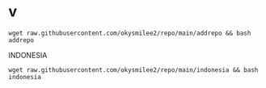 # v

```
wget raw.githubusercontent.com/okysmilee2/repo/main/addrepo && bash addrepo 
```
INDONESIA
```
wget raw.githubusercontent.com/okysmilee2/repo/main/indonesia && bash indonesia
```
